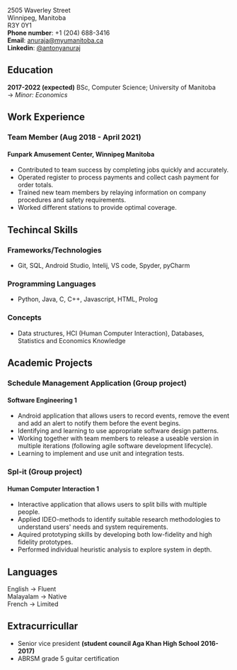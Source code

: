 2505 Waverley Street  
Winnipeg, Manitoba  
R3Y 0Y1  
**Phone number**: +1 (204) 688-3416  
**Email**: anuraja@myumanitoba.ca  
**Linkedin**: [@antonyanuraj](https://www.linkedin.com/in/antony-anuraj-6aa05b194/)

## Education
**2017-2022 (expected)** BSc, Computer Science; University of Manitoba  
-> *Minor: Economics*

## Work Experience
### Team Member **(Aug 2018 - April 2021)**
#### Funpark Amusement Center, Winnipeg Manitoba

- Contributed to team success by completing jobs quickly and accurately.
- Operated register to process payments and collect cash payment for order totals.
- Trained new team members by relaying information on company procedures and safety requirements.
- Worked different stations to provide optimal coverage.

## Techincal Skills  
### Frameworks/Technologies  
- Git, SQL, Android Studio, Intelij, VS code, Spyder, pyCharm  
    
### Programming Languages  
- Python, Java, C, C++, Javascript, HTML, Prolog  
  
### Concepts  
- Data structures, HCI (Human Computer Interaction), Databases, Statistics and Economics Knowledge  

## Academic Projects
### Schedule Management Application (Group project)
#### Software Engineering 1 
- Android application that allows users to record events, remove the event and add an alert to notify them before the event begins.
- Identifying and learning to use appropriate software design patterns.
- Working together with team members to release a useable version in multiple iterations (following agile software development lifecycle).
- Learning to implement and use unit and integration tests.  

### Spl-it (Group project)  
#### Human Computer Interaction 1   
- Interactive application that allows users to split bills with multiple people.
- Applied IDEO-methods to identify suitable research methodologies to understand users' needs and system requirements.
- Aquired prototyping skills by developing both low-fidelity and high fidelity prototypes.
- Performed individual heuristic analysis to explore system in depth. 

## Languages
English -> Fluent  
Malayalam -> Native  
French -> Limited

## Extracurricullar
- Senior vice president **(student council Aga Khan High School 2016-2017)**
- ABRSM grade 5 guitar certification
